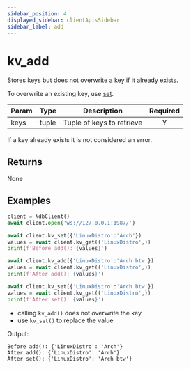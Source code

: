 ```yaml
---
sidebar_position: 4
displayed_sidebar: clientApisSidebar
sidebar_label: add
---
```


# kv_add
Stores keys but does not overwrite a key if it already exists.

To overwrite an existing key, use [set](./Set).

|Param|Type|Description|Required|
|--|:-:|--|:-:|
|keys|tuple|Tuple of keys to retrieve|Y|


If a key already exists it is not considered an error.


## Returns
None



## Examples

```py title='Avoid overwriting'
client = NdbClient()
await client.open('ws://127.0.0.1:1987/')

await client.kv_set({'LinuxDistro':'Arch'})
values = await client.kv_get(('LinuxDistro',))
print(f'Before add(): {values}')

await client.kv_add({'LinuxDistro':'Arch btw'})
values = await client.kv_get(('LinuxDistro',))
print(f'After add(): {values}')

await client.kv_set({'LinuxDistro':'Arch btw'})
values = await client.kv_get(('LinuxDistro',))
print(f'After set(): {values}')
```

- calling `kv_add()` does not overwrite the key
- use `kv_set()` to replace the value

Output:
```
Before add(): {'LinuxDistro': 'Arch'}
After add(): {'LinuxDistro': 'Arch'}
After set(): {'LinuxDistro': 'Arch btw'}
```